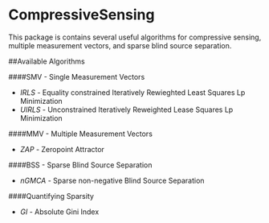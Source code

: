 # CompressiveSensing

This package is contains several useful algorithms for compressive sensing, multiple measurement vectors, and sparse blind source separation.

##Available Algorithms

####SMV - Single Measurement Vectors
- *IRLS* - Equality constrained Iteratively Rewieghted Least Squares Lp Minimization
- *UIRLS* - Unconstrained Iteratively Reweighted Lease Squares Lp Minimization

####MMV - Multiple Measurement Vectors
- *ZAP* - Zeropoint Attractor

####BSS - Sparse Blind Source Separation
- *nGMCA* - Sparse non-negative Blind Source Separation

####Quantifying Sparsity
- *GI* - Absolute Gini Index

